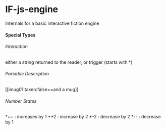# IF-js-engine
Internals for a basic interactive fiction engine


#### Special Types

###### Interaction
either a string returned to the reader, or trigger (starts with *)

###### Parsable Description
[[imug01:taken:false==and a mug]]

###### Number States
*++ : increases by 1
*+2 : increase by 2
*-2 : decrease by 2
*-- : decrease by 1
